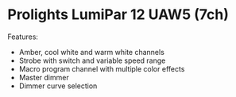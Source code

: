 # Prolights LumiPar 12 UAW5 (7ch)

Features:
- Amber, cool white and warm white channels
- Strobe with switch and variable speed range
- Macro program channel with multiple color effects
- Master dimmer
- Dimmer curve selection
